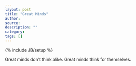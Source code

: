 ```yaml
---
layout: post
title: "Great Minds"
author:
source:
description: ""
category:
tags: []
---
```

{% include JB/setup %}

Great minds don't think alike. Great minds think for themselves.
